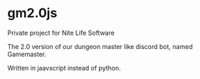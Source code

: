 # gm2.0js

Private project for Nite Life Software

The 2.0 version of our dungeon master like discord bot, named Gamemaster.

Written in jaavscript instead of python.
